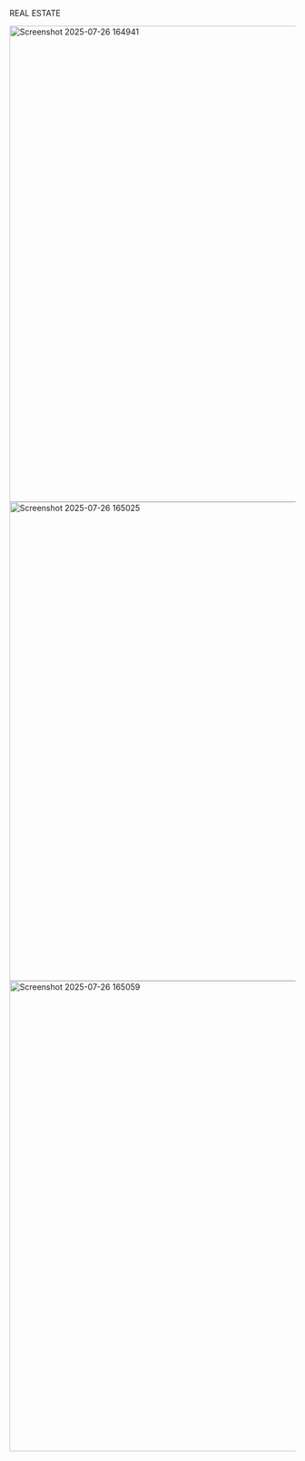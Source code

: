 REAL ESTATE 

<img width="1747" height="839" alt="Screenshot 2025-07-26 164941" src="https://github.com/user-attachments/assets/fba87d42-a5e2-4672-8c07-50421c1ebd6e" />

<img width="1741" height="844" alt="Screenshot 2025-07-26 165025" src="https://github.com/user-attachments/assets/fd2f2896-b270-4458-9b6a-227ec37c0153" />

<img width="1859" height="829" alt="Screenshot 2025-07-26 165059" src="https://github.com/user-attachments/assets/deb45559-5616-4105-a75f-bb5f6cb65c34" />

